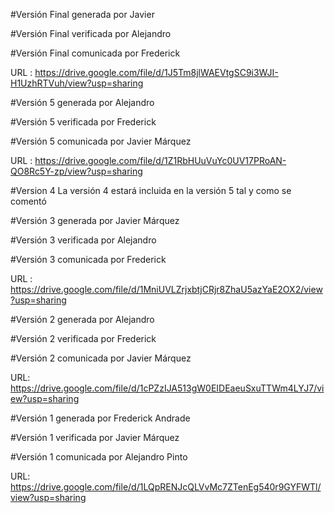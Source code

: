 
#Versión Final generada por Javier

#Versión Final verificada por Alejandro

#Versión Final comunicada por Frederick

URL : https://drive.google.com/file/d/1J5Tm8jlWAEVtgSC9i3WJI-H1UzhRTVuh/view?usp=sharing

#Versión 5 generada por Alejandro

#Versión 5 verificada por Frederick

#Versión 5 comunicada por Javier Márquez

URL : https://drive.google.com/file/d/1Z1RbHUuVuYc0UV17PRoAN-QO8Rc5Y-zp/view?usp=sharing

#Version 4 La versión 4 estará incluida en la versión 5 tal y como se comentó

#Versión 3 generada por Javier Márquez

#Versión 3 verificada por Alejandro

#Versión 3 comunicada por Frederick

URL : https://drive.google.com/file/d/1MniUVLZrjxbtjCRjr8ZhaU5azYaE2OX2/view?usp=sharing

#Versión 2 generada por Alejandro

#Versión 2 verificada por Frederick

#Versión 2 comunicada por Javier Márquez

URL: https://drive.google.com/file/d/1cPZzIJA513gW0EIDEaeuSxuTTWm4LYJ7/view?usp=sharing

#Versión 1 generada por Frederick Andrade

#Versión 1 verificada por Javier Márquez

#Versión 1 comunicada por Alejandro Pinto

URL: https://drive.google.com/file/d/1LQpRENJcQLVvMc7ZTenEg540r9GYFWTl/view?usp=sharing
